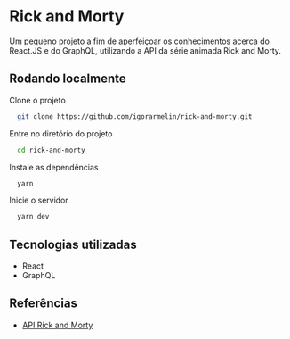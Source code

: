 # Rick and Morty

Um pequeno projeto a fim de aperfeiçoar os conhecimentos acerca do React.JS e do GraphQL, utilizando a API da série animada Rick and Morty.

## Rodando localmente

Clone o projeto

```bash
  git clone https://github.com/igorarmelin/rick-and-morty.git
```

Entre no diretório do projeto

```bash
  cd rick-and-morty
```

Instale as dependências

```bash
  yarn
```

Inicie o servidor

```bash
  yarn dev
```

## Tecnologias utilizadas

- React
- GraphQL

## Referências

- [API Rick and Morty](https://rickandmortyapi.com/)
